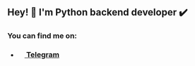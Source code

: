 **<h2> Hey! 👋 I'm Python backend developer :heavy_check_mark: </h2>**

**<h3> You can find me on: </h3>**
- <h3>
    <a href="https://t.me/MercyClassic"> 
        <img height=15 width=15 src="https://upload.wikimedia.org/wikipedia/commons/8/83/Telegram_2019_Logo.svg">
        Telegram 
    </a>
</h3>
